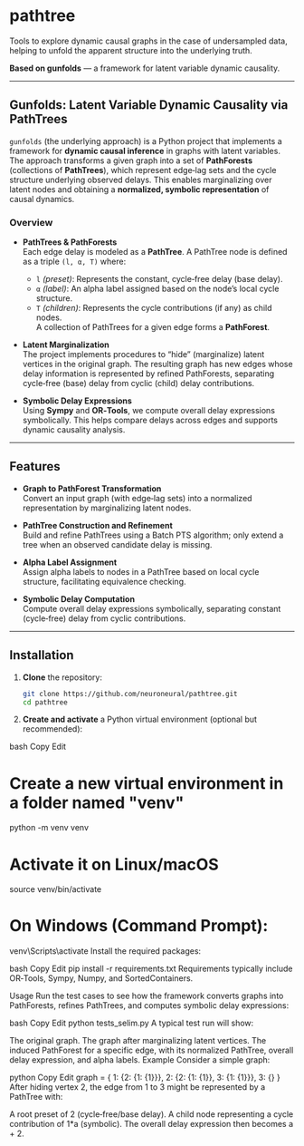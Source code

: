# pathtree

Tools to explore dynamic causal graphs in the case of undersampled data, helping to unfold the apparent structure into the underlying truth.  

**Based on gunfolds** — a framework for latent variable dynamic causality.

---

## Gunfolds: Latent Variable Dynamic Causality via PathTrees

`gunfolds` (the underlying approach) is a Python project that implements a framework for **dynamic causal inference** in graphs with latent variables. The approach transforms a given graph into a set of **PathForests** (collections of **PathTrees**), which represent edge‑lag sets and the cycle structure underlying observed delays. This enables marginalizing over latent nodes and obtaining a **normalized, symbolic representation** of causal dynamics.

### Overview

- **PathTrees & PathForests**  
  Each edge delay is modeled as a **PathTree**. A PathTree node is defined as a triple `(l, α, T)` where:
  - `l` *(preset)*: Represents the constant, cycle‑free delay (base delay).
  - `α` *(label)*: An alpha label assigned based on the node’s local cycle structure.
  - `T` *(children)*: Represents the cycle contributions (if any) as child nodes.  
  A collection of PathTrees for a given edge forms a **PathForest**.

- **Latent Marginalization**  
  The project implements procedures to “hide” (marginalize) latent vertices in the original graph. The resulting graph has new edges whose delay information is represented by refined PathForests, separating cycle‑free (base) delay from cyclic (child) delay contributions.

- **Symbolic Delay Expressions**  
  Using **Sympy** and **OR‑Tools**, we compute overall delay expressions symbolically. This helps compare delays across edges and supports dynamic causality analysis.

---

## Features

- **Graph to PathForest Transformation**  
  Convert an input graph (with edge‑lag sets) into a normalized representation by marginalizing latent nodes.

- **PathTree Construction and Refinement**  
  Build and refine PathTrees using a Batch PTS algorithm; only extend a tree when an observed candidate delay is missing.

- **Alpha Label Assignment**  
  Assign alpha labels to nodes in a PathTree based on local cycle structure, facilitating equivalence checking.

- **Symbolic Delay Computation**  
  Compute overall delay expressions symbolically, separating constant (cycle‑free) delay from cyclic contributions.

---

## Installation

1. **Clone** the repository:
   ```bash
   git clone https://github.com/neuroneural/pathtree.git
   cd pathtree
2. **Create and activate** a Python virtual environment (optional but recommended):

bash
Copy
Edit
# Create a new virtual environment in a folder named "venv"
python -m venv venv

# Activate it on Linux/macOS
source venv/bin/activate

# On Windows (Command Prompt):
venv\Scripts\activate
Install the required packages:

bash
Copy
Edit
pip install -r requirements.txt
Requirements typically include OR‑Tools, Sympy, Numpy, and SortedContainers.

Usage
Run the test cases to see how the framework converts graphs into PathForests, refines PathTrees, and computes symbolic delay expressions:

bash
Copy
Edit
python tests_selim.py
A typical test run will show:

The original graph.
The graph after marginalizing latent vertices.
The induced PathForest for a specific edge, with its normalized PathTree, overall delay expression, and alpha labels.
Example
Consider a simple graph:

python
Copy
Edit
graph = {
    1: {2: {1: {1}}},
    2: {2: {1: {1}}, 3: {1: {1}}},
    3: {}
}
After hiding vertex 2, the edge from 1 to 3 might be represented by a PathTree with:

A root preset of 2 (cycle‑free/base delay).
A child node representing a cycle contribution of 1*a (symbolic).
The overall delay expression then becomes a + 2.